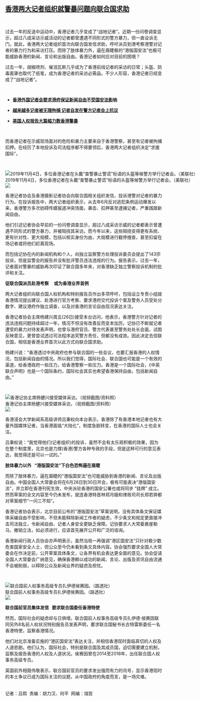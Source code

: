 <!--1593184500000-->
[香港两大记者组织就警暴问题向联合国求助](https://www.rfa.org/mandarin/yataibaodao/gangtai/al-06262020102205.html)
------

<p> </p><p>过去一年的反送中运动中，香港记者几乎变成了“战地记者”。近期一份问卷调查显示，超过八成采访示威活动的记者都曾遭遇不同形式的警方暴力，但一直设诉无门。就此，香港两大记者组织首次向联合国发信求助，呼吁派员到港考察港警对记者的暴力行为和采访打压。而除了肢体暴力外，逼在眉睫极的“港版国安法”也极可能威胁香港的新闻、言论和出版自由。香港记者如何应对目前的困境？</p><p>过去一年，胡椒喷剂、催泪瓦斯几乎成为了香港前线记者的采访的日常；头盔、防毒面罩也取代了纸笔，成为香港记者的采访必需品。不少人形容，香港记者已经变成了“战地记者”。</p><p> </p><ul><li><b><a class="external-link" href="http://www.rfa.org/mandarin/Xinwen/WUL0625A-06252020050037.html">香港外国记者会要求港府保证新闻自由不受国安法影响</a></b></li></ul><ul><li><b><a class="external-link" href="http://www.rfa.org/mandarin/yataibaodao/gangtai/gf2-11042019064750.html">越来越多记者被无理拘捕 记者自发在警方记者会上抗议</a></b></li></ul><ul><li><b><a class="external-link" href="http://www.rfa.org/mandarin/yataibaodao/gangtai/al-03122020085120.html">美国人权报告大篇幅力数香港警暴</a></b></li></ul><p> </p><p>而香港记者在示威现场面对的危险和暴力主要来自于香港警察，甚至有记者被拘捕扣押。在经历了本地投诉及司法程序都不得要领后，香港两大记者组织决定“求援国际”。</p><p> </p><p><div class="image-inline captioned" style="width:1500px;"><div style="width:1500px;"><img alt="2019年11月4日，多位香港记者在头戴“查警暴止警谎”标语的头盔等候警方举行记者会。（美联社）" src="https://www.rfa.org/mandarin/yataibaodao/gangtai/al-06262020102205.html/AP_19308375001708.jpg" title="2019年11月4日，多位香港记者在头戴“查警暴止警谎”标语的头盔等候警方举行记者会。（美联社）"/></div><div class="image-caption"><span style="width:1500px;">2019年11月4日，多位香港记者在头戴“查警暴止警谎”标语的头盔等候警方举行记者会。（美联社）</span><span class="copyright"> </span></div><div id="zoomattribute"><a class="single_image" href="/mandarin/yataibaodao/gangtai/al-06262020102205.html/AP_19308375001708.jpg" title="2019年11月4日，多位香港记者在头戴“查警暴止警谎”标语的头盔等候警方举行记者会。（美联社）"><img src="/rfa_resources/graphics/icon-zoom.png"/></a></div></div></p><p>香港记者协会及香港摄影记者协会向联合国相关组织发信，投诉港警对记者的暴力行为。在投诉报告中，两大记者组织表示，从去年6月反对逃犯条例运动爆发以来，香港警方多次妨碍传媒报道冲突场面，袭击、扣押甚至逮捕记者，严重践踏新闻自由。</p><p>他们引述记者协会早前的一份问卷调查显示，超过八成采访示威的记者都表示曾遭遇不同形式的警方暴力，并被阻挠其采访。而今年以来，这些阻挠变得更有系统、更有针对性、更大规模，包括以核实身份为由，大规模进行截停搜查，甚至扣留在场记者或将他们赶离现场。</p><p>而包括记协在内的新闻机构和个人，向独立监察警方处理投诉委员会提出了143宗投诉，但是监警会的报告并没有批评警员违法违规的行为。报告表示，过去一年，记者面对警暴的威胁再次印证了联合国多年来，对香港缺乏独立警察投诉机制的批评和关注。<br/> <b> </b></p><p><b>促联合国派员赴港考察     或为香港业界首例</b></p><p>两大记者组织向联合国人权机构和特别报告员作出多项呼吁，包括设立专责小组就香港情况提出建议、赴港进行官方考察、要求港府交代投诉个案及警务人员受处分数字、建议港府作独立调查，以及对香港的言论自由现况表达关注。</p><p>香港记者协会主席杨建兴周五(26日)接受本台访问，他表示，香港警方针对记者的违法违规问题持续超过一年，情况不但没有改善反而变本加厉。记协已不断就记者遭受的暴力对待发表声明，也曾与港府官员、警方代表甚至警务处处长会面，试图反映意见，更曾尝试透过司法程序追究警方责任，但都没有成效。因此决定去信联合国，相信是香港业界首次以此方式向联合国求助。</p><p>杨建兴说：“香港透过中央政府也参与联合国的一些会议，也要汇报香港的人权情况，包括新闻自由的情况。所以我们觉得，国际社会、联合国也可能是一个有效的渠道，给香港政府一些压力，给香港警察一些压力。香港是一个国际社会，《中英联合声明》也是一个国际条约，国际社会其实也希望香港保持自由，包括新闻自由。”</p><p> </p><p><div class="image-inline captioned" style="width:622px;"><div style="width:622px;"><img alt="香港记协主席杨健兴接受媒体采访。（视频截图/资料照）" src="https://www.rfa.org/mandarin/yataibaodao/gangtai/al-06262020102205.html/Untitled-1.jpg" title="香港记协主席杨健兴接受媒体采访。（视频截图/资料照）"/></div><div class="image-caption"><span style="width:622px;">香港记协主席杨健兴接受媒体采访。（视频截图/资料照）</span><span class="copyright"> </span></div><div id="zoomattribute"><a class="single_image" href="/mandarin/yataibaodao/gangtai/al-06262020102205.html/Untitled-1.jpg" title="香港记协主席杨健兴接受媒体采访。（视频截图/资料照）"><img src="/rfa_resources/graphics/icon-zoom.png"/></a></div></div></p><p>香港浸会大学新闻系高级讲师吕秉权向本台表示，香港除了有香港本地记者也有大量外国媒体记者，当香港面临“大陆化”，制度急剧转变，在香港的国际人士也会关注。</p><p>吕秉权说：“我觉得他们(记者组织)的投诉，虽然不会有太乐观积极的效果，因为在整个制度里，北京也是力撑(香港)警方各种专政的手段，但是这种可行的意见表达，我觉得还是可以一试的。”</p><p><b>肢体暴力以外   “港版国安法”下白色恐怖逼在眉睫</b></p><p>而除了肢体暴力，逼在眉睫的“港版国安法”也可能威胁到香港的新闻、言论及出版自由。中国全国人大常委会将在6月28日到30日开会，极有可能表决“港版国安法”，并立即在香港刊宪生效，中央派驻香港的国安公署也或将同步 “挂牌” 成立。然而草案的全文内容至今仍未发布，就连香港特首林郑月娥和律政司司长郑若骅都对草案细节“一问三不知”。</p><p>香港记者协会表示，北京目前公布的“港版国安法”草案说明，没有具体条文保证媒体采编自由不受影响，不但未能释除新闻工作者的疑虑，不少条文和规定更直接冲击司法独立，令新闻自由、记者人身安全更缺乏保障。记协要求人大常委悬崖勒马，撤销立法，如必须进行，应该首先展开公开和广泛的谘询。</p><p>香港新闻行政人员协会亦声明表示，虽然当局一再强调“港区国安法”只针对极少数危害国家安全人士，但公众至今仍未看到条文具体内容。协会强烈要求全国人大常委会在作决定前，公开草案具体条文，让各界有机会表达更全面的意见。协会促请全国人大常委会广纳意见，确保香港赖以成功的新闻、言论、出版及资讯自由流通不会被削弱，以释除公众及新闻业界的疑虑及担忧。</p><p> </p><p><div class="image-inline captioned" style="width:1500px;"><div style="width:1500px;"><img alt="联合国前人权事务高级专员扎伊德侯赛因。（路透社）" src="https://www.rfa.org/mandarin/yataibaodao/gangtai/al-06262020102205.html/2017-08-30T100751Z_1875165361_RC16C89802C0_RTRMADP_3_USA-TRUMP-UN-RIGHTS.jpg" title="联合国前人权事务高级专员扎伊德侯赛因。（路透社）"/></div><div class="image-caption"><span style="width:1500px;">联合国前人权事务高级专员扎伊德侯赛因。（路透社）</span><span class="copyright"> </span></div><div id="zoomattribute"><a class="single_image" href="/mandarin/yataibaodao/gangtai/al-06262020102205.html/2017-08-30T100751Z_1875165361_RC16C89802C0_RTRMADP_3_USA-TRUMP-UN-RIGHTS.jpg" title="联合国前人权事务高级专员扎伊德侯赛因。（路透社）"><img src="/rfa_resources/graphics/icon-zoom.png"/></a></div></div></p><p><b>联合国前官员集体发信   要求联合国委任香港特使</b></p><p>然而，国际社会的疑虑却与日俱增。联合国前人权事务高级专员扎伊德·侯赛因联同另外8名前人权状况特别报告员发表声明，要求联合国秘书长古特雷斯委任一名香港特使，监察香港情况。</p><p>他们对北京准备实施的“港区国安法”表达关注，并相信香港现时面临真切的人权及人道悲剧。他们认为，国际社会，特别是联合国及其成员国，迫切需要建立机制，监察及报告香港的人权及人道状况。侯赛因曾在2014至2018年，出任联合国人权事务高级专员。</p><p>英国前外相聂伟敬表示，联合国前官员的要求发出强而有力的讯号，显示香港现时的本土争议已成为国际关注的议题，从中国政府的角度而言，是一场灾难。<br/> <br/> <br/>记者：吕熙  责编：胡力汉、何平  网编：瑞哲</p>
